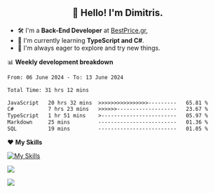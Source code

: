 <h2 align="center">👋 Hello! I'm Dimitris.</h2>

- 🛠 I'm a **Back-End Developer** at [BestPrice.gr](https://bestprice.gr),
- 🌱 I'm currently learning **TypeScript and C#**.
- 🧭 I'm always eager to explore and try new things.
  
📊 **Weekly development breakdown**

<!--START_SECTION:waka-->

```txt
From: 06 June 2024 - To: 13 June 2024

Total Time: 31 hrs 12 mins

JavaScript   20 hrs 32 mins  >>>>>>>>>>>>>>>>---------   65.81 %
C#           7 hrs 23 mins   >>>>>>-------------------   23.67 %
TypeScript   1 hr 51 mins    >------------------------   05.97 %
Markdown     25 mins         -------------------------   01.36 %
SQL          19 mins         -------------------------   01.05 %
```

<!--END_SECTION:waka-->

❤️ **My Skills**

[![My Skills](https://skillicons.dev/icons?i=ts,html,css,js,nodejs,express,react,vite,tailwind,mongodb,postgres,jest,git,md,vscode,postman,figma,linux,bash,py,java,php&theme=light&perline=11)](https://skillicons.dev)


<a href="https://wakatime.com/@018db2c8-3e4e-4392-80be-2ef5619c010a"><img src="https://wakatime.com/badge/user/018db2c8-3e4e-4392-80be-2ef5619c010a.svg?style=plastic" /></a>

![](https://hit.yhype.me/github/profile?user_id=45003429)
